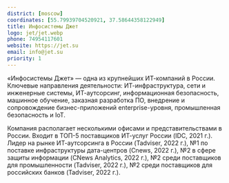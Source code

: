 ```yaml
---
district: [moscow]
coordinates: [55.79939704520921, 37.58644358122949]
title: Инфосистемы Джет
logo: jet/jet.webp
phone: 74954117601
website: https://jet.su
email: info@jet.su
priority: 1
---
```


«Инфосистемы Джет» — одна из крупнейших ИТ-компаний в России.
Ключевые направления деятельности: ИТ-инфраструктура, сети и инженерные системы, ИТ-аутсорсинг, информационная безопасность, машинное обучение, заказная разработка ПО, внедрение и сопровождение бизнес-приложений enterprise-уровня, промышленная безопасность и IoT.


Компания располагает несколькими офисами и представительствами в России. Входит в ТОП-5 поставщиков ИТ-услуг России (IDC, 2021 г.). Лидер на рынке ИТ-аутсорсинга в России (Tadviser, 2022 г.), №1 по поставке инфраструктуры дата-центров (Cnews, 2022 г.), №2 в сфере защиты информации (CNews Analytics, 2022 г.), №2 среди поставщиков для промышленности (Tadviser, 2022 г.), №2 среди поставщиков для российских банков (Tadviser, 2022 г.).
